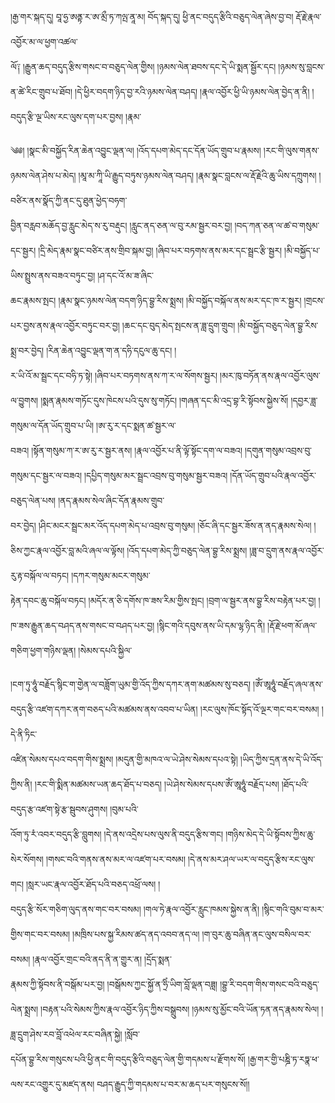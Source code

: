 ﻿  
།རྒྱ་གར་སྐད་དུ། བཱ་ཧྱ་ཨནྟ་ར་ཨ་མྲྀ་ཏ་ཀལྤ་ནཱ་མ། བོད་སྐད་དུ། ཕྱི་ནང་བདུད་རྩིའི་བཅུད་ལེན་ཞེས་བྱ་བ། རྡོ་རྗེ་རྣལ་འབྱོར་མ་ལ་ཕྱག་འཚལ་  
ལོ༑ །རྒྱུན་ཆད་བདུད་རྩིས་གསང་བ་བཅུད་ལེན་གྱིས། །ཉམས་ལེན་ཐབས་དང་དེ་ཡི་སྨན་སྦྱོར་དང། །ཉམས་སུ་བླངས་ན་ཚེ་རིང་གྲུབ་པ་ཐོབ། །དེ་ཕྱིར་བདག་ཉིད་བྱ་རའི་ཉམས་ལེན་བཤད། །རྣལ་འབྱོར་ཕྱི་ཡི་ཉམས་ལེན་བྱེད་ན་ནི། །བདུད་རྩི་ལྔ་ཡིས་རང་ལུས་དག་པར་བྱས། །རྣམ་  
  
༄༅། །སྣང་མི་བསྐྱོད་རིན་ཆེན་འབྱུང་ལྡན་ལ། །འོད་དཔག་མེད་དང་དོན་ཡོད་གྲུབ་པ་རྣམས། །རང་གི་ལུས་གནས་ཉམས་ལེན་ཤེས་པ་མེད། །མཱ་མ་ཀཱི་ཡི་རྒྱུད་བཏུས་ཉམས་ལེན་བཤད། །རྣམ་སྣང་བླངས་ལ་རྡོ་རྗེའི་ཆུ་ཡིས་དཀྲུགས། །བཙིར་ནས་སྣོད་ཀྱི་ནང་དུ་ཐུན་ཕྱེད་བཧག་  
བྱིན་བརླབ་མཆོད་བྱ་རླུང་མེད་ས་རུ་བརྡུང། །རླུང་ནད་ཅན་ལ་བུ་རམ་སྦྱར་བར་བྱ། །བད་ཀན་ཅན་ལ་ཚ་བ་གསུམ་དང་སྦྱར། །དྲི་མེད་རྣམ་སྣང་བཙིར་ནས་གྲིབ་སྐམ་བྱ། །ཞིབ་པར་བཏགས་ནས་མར་དང་སྦྲང་རྩི་སྦྱར། །མི་བསྐྱོད་པ་ཡིས་སྤྲུས་ནས་བཟའ་བཏུང་བྱ། །ཤ་དང་འོ་མ་ཟ་ཞིང་  
ཆང་རྣམས་སྤང། །རྣམ་སྣང་ཉམས་ལེན་བདག་ཉིད་བྷྱ་རིས་སྨྲས། །མི་བསྐྱོད་བསྐོལ་ནས་མར་དང་ཁ་ར་སྦྱར། །གྲངས་པར་བྱས་ནས་རྣལ་འབྱོར་བཏུང་བར་བྱ། །ཆང་དང་བུད་མེད་སྤངས་ན་ཟླ་དྲུག་གྲུབ། །མི་བསྐྱོད་བཅུད་ལེན་བྷྱ་རིས་སྨྲ་བར་བྱེད། །རིན་ཆེན་འབྱུང་ལྡན་ག་ན་དཧི་དངུལ་ཆུ་དང། །  
ར་ཡི་འོ་མ་སྦྲང་དང་བཧི་ཏ་སྟེ། །ཞིབ་པར་བཏགས་ནས་ཀ་ར་ལ་སོགས་སྦྱར། །མར་ཁུ་བཏོན་ནས་རྣལ་འབྱོར་ལུས་ལ་བྱུགས། །སྨན་རྣམས་གཏོང་དུས་ཁེངས་པའི་དུས་སུ་གཏོང། །གཞན་དང་མི་འདྲ་བྷ་རི་སྟོབས་སྐྱེས་སོ། །དབྱར་ཟླ་གསུམ་ལ་དོན་ཡོད་གྲུབ་པ་ཡི། །ཨ་རུ་ར་དང་སྨན་ཚ་སྦྱར་ལ་  
བཟའ། །སྟོན་གསུམ་ཀ་ར་ཨ་རུ་ར་སྦྱར་ནས། །རྣལ་འབྱོར་པ་ནི་ལྟོ་སྟོང་དག་ལ་བཟའ། །དགུན་གསུམ་འབྲས་བུ་གསུམ་དང་སྦྱར་ལ་བཟའ། །དཔྱིད་གསུམ་མར་སྦྲང་འབྲས་བུ་གསུམ་སྦྱར་བཟའ། །དོན་ཡོད་གྲུབ་པའི་རྣལ་འབྱོར་བཅུད་ལེན་པས། །ནད་རྣམས་སེལ་ཞིང་དོན་རྣམས་གྲུབ་  
བར་བྱེད། །ཤིང་མངར་སྦྲང་མར་འོད་དཔག་མེད་པ་འབྲས་བུ་གསུམ། །ཅོང་ཞི་དང་སྦྱར་ཟོས་ན་ནད་རྣམས་སེལ། །ཅིས་ཀྱང་རྣལ་འབྱོར་བླ་མའི་ཞལ་ལ་ལྟོས། །འོད་དཔག་མེད་ཀྱི་བཅུད་ལེན་བྷྱ་རིས་སྨྲས། །ཟླ་བ་དྲུག་ནས་རྣལ་འབྱོར་རུ་རྟ་བསྐོལ་ལ་བཏང། །དཀར་གསུམ་མངར་གསུམ་  
རྟེན་དབང་ཆུ་བསྐོལ་བཏང། །མདོར་ན་ཅི་དགོས་ཁ་ཟས་རིམ་གྱིས་སྤང། །བྲག་ལ་སྦྱར་ནས་བྷྱ་རིས་བརྟེན་པར་བྱ། །ཁ་ཟས་རྒྱུན་ཆད་བཤད་ནས་གསང་བ་བཤད་པར་བྱ། །སྙིང་གའི་དབུས་ནས་ཡི་དམ་ལྷ་ཉིད་ནི། །རྡོ་རྗེ་ཕག་མོ་ཞལ་གཅིག་ཕྱག་གཉིས་ལྡན། །སེམས་དཔའི་སྐྱིལ་  
  
།ངག་ཏུ་ཧཱུཾ་བརྗོད་སྙིང་ག་གྱེན་ལ་བཟློག་ཡུམ་གྱི་འོད་ཀྱིས་དཀར་ནག་མཚམས་སུ་བཅད། །ཨོཾ་ཨཱཧཱུཾ་བརྗོད་ཞལ་ནས་བདུད་རྩི་འཛག་དཀར་ནག་བཅད་པའི་མཚམས་ནས་འབབ་པ་ཡིན། །རང་ལུས་ཁོང་སྟོད་འོ་ལྔར་གང་བར་བསམ། །དེ་ནི་ཏིང་  
འཛིན་སེམས་དཔའ་བདག་གིས་སྨྲས། །མདུན་གྱི་མཁའ་ལ་ཡེ་ཤེས་སེམས་དཔའ་སྟེ། །ཡིད་ཀྱིས་དྲན་ནས་དེ་ཡི་འོད་ཀྱིས་ནི། །རང་གི་སྨིན་མཚམས་ཡན་ཆད་ཐོད་པ་བཅད། །ཡེ་ཤེས་སེམས་དཔས་ཨོཾ་ཨཱཧཱུཾ་བརྗོད་པས། །ཐོད་པའི་བདུད་རྩ་འཛག་སྟེ་རྩ་སྦུབས་ཤུགས། །བུམ་པའི་  
འོག་ཏུ་རཾ་འབར་བདུད་རྩི་བླུགས། །དེ་ནས་འདྲེས་པས་ལུས་ནི་བདུད་རྩིས་གང། །གཉིས་མེད་དེ་ཡི་སྟོབས་ཀྱིས་ཆུ་སེར་སོགས། །གསང་བའི་གནས་ནས་མར་ལ་འཛག་པར་བསམ། །དེ་ནས་མར་ཤལ་ཡར་ལ་བདུད་རྩིས་རང་ལུས་གང། །སླར་ཡང་རྣལ་འབྱོར་ཐོད་པའི་བཅད་འཕྲོ་ལས། །  
བདུད་རྩི་སོར་གཅིག་ལུད་ནས་གང་བར་བསམ། །གལ་ཏེ་རྣལ་འབྱོར་རླུང་ཁམས་སྐྱེས་ན་ནི། །སྙིང་གའི་བུམ་བ་མར་གྱིས་གང་བར་བསམ། །མཁྲིས་པས་སྐྱ་རིམས་ཚད་ནད་འབབ་ནད་ལ། །ག་བུར་ཆུ་བཞིན་ནང་ལུས་བསིལ་བར་བསམ། །རྣལ་འབྱོར་གྲང་བའི་ནད་ནི་ན་གྱུར་ན། །དྲོད་སྨན་  
རྣམས་ཀྱི་སྟོབས་ནི་བསྒོམ་པར་བྱ། །བསྒོམས་ཀྱང་སྐྱོ་ན་ཧྲིཾ་ཡིག་བློ་ལྡན་བཟླ། །བྷྱ་རི་བདག་གིས་གསང་བའི་བཅུད་ལེན་སྨྲས། །བརྟན་པའི་སེམས་ཀྱིས་རྣལ་འབྱོར་ཉིད་ཀྱིས་བསྒྲུབས། །ཉམས་སུ་མྱོང་བའི་ཡོན་ཏན་ནད་རྣམས་སེལ། །ཟླ་དྲུག་ཤེས་རབ་བློ་འཕེལ་རང་བཞིན་སྐྱེ། །སློབ་  
དཔོན་བྷྱ་རིས་གསུངས་པའི་ཕྱི་ནང་གི་བདུད་རྩིའི་བཅུད་ལེན་གྱི་གདམས་པ་རྫོགས་སོ། །རྒྱ་གར་གྱི་པཎྜི་ཏ་རཏྣ་ཕ་ལས་རང་འགྱུར་དུ་མཛད་ནས། བཤད་རྒྱུད་ཀྱི་གདམས་པ་བར་མ་ཆད་པར་གསུངས་སོ།།  
  
  
